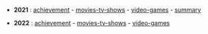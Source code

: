 + **2021** : 
[achievement](2021/achievement.md) -
[movies-tv-shows](2021/movies-tv-shows.md) -
[video-games](2021/video-games.md) -
[summary](2021/summary.md)

+ **2022** : 
[achievement](2022/achievement.md) - 
[movies-tv-shows](2022/movies-tv-shows.md ) -
[video-games](2022/video-games.md)
